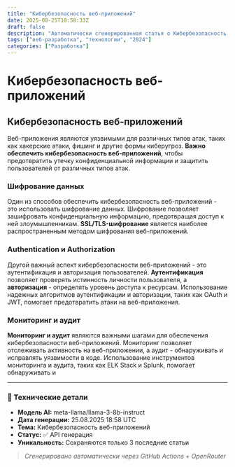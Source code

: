 ```yaml
---
title: "Кибербезопасность веб-приложений"
date: 2025-08-25T18:58:33Z
draft: false
description: "Автоматически сгенерированная статья о Кибербезопасность веб-приложений"
tags: ["веб-разработка", "технологии", "2024"]
categories: ["Разработка"]
---
```


# Кибербезопасность веб-приложений

## Кибербезопасность веб-приложений

Веб-приложения являются уязвимыми для различных типов атак, таких как хакерские атаки, фишинг и другие формы киберугроз. **Важно обеспечить кибербезопасность веб-приложений**, чтобы предотвратить утечку конфиденциальной информации и защитить пользователей от различных типов атак.

### Шифрование данных

Один из способов обеспечить кибербезопасность веб-приложений - это использовать шифрование данных. Шифрование позволяет зашифровать конфиденциальную информацию, предотвращая доступ к ней злоумышленникам. **SSL/TLS-шифрование** является наиболее распространенным методом шифрования веб-приложений.

### Authentication и Authorization

Другой важный аспект кибербезопасности веб-приложений - это аутентификация и авторизация пользователей. **Аутентификация** позволяет проверять истинность личности пользователя, а **авторизация** - определять уровень доступа к ресурсам. Использование надежных алгоритмов аутентификации и авторизации, таких как OAuth и JWT, помогает предотвратить атаки на веб-приложения.

### Мониторинг и аудит

**Мониторинг и аудит** являются важными шагами для обеспечения кибербезопасности веб-приложений. Мониторинг позволяет отслеживать активность на веб-приложении, а аудит - обнаруживать и исправлять уязвимости в коде. Использование инструментов мониторинга и аудита, таких как ELK Stack и Splunk, помогает обнаруживать и

---

### 🔧 Технические детали

- **Модель AI:** meta-llama/llama-3-8b-instruct
- **Дата генерации:** 25.08.2025 18:58 UTC
- **Тема:** Кибербезопасность веб-приложений
- **Статус:** ✅ API генерация
- **Уникальность:** Сохраняются только 3 последние статьи

> *Сгенерировано автоматически через GitHub Actions + OpenRouter*
